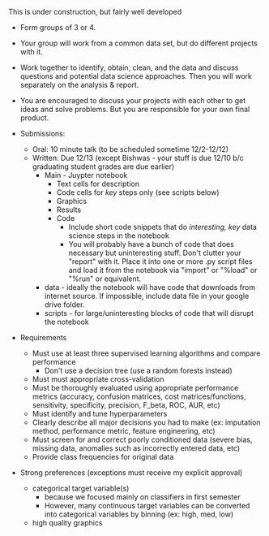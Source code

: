 This is under construction, but fairly well developed

- Form groups of 3 or 4.
- Your group will work from a common data set, but do different projects with it.
- Work together to identify, obtain, clean, and the data and discuss questions and potential data science approaches.  Then you will work separately on the analysis & report.
- You are encouraged to discuss your projects with each other to get ideas and solve problems.  But you are responsible for your own final product.
- Submissions:
  - Oral: 10 minute talk (to be scheduled sometime 12/2-12/12)
  - Written: Due 12/13 (except Bishwas - your stuff is due 12/10 b/c graduating student grades are due earlier)
    - Main - Juypter notebook
      - Text cells for description
      - Code cells for *key* steps only (see scripts below)
      - Graphics
      - Results
      - Code
        - Include short code snippets that do *interesting, key* data science steps in the notebook
        - You will probably have a bunch of code that does necessary but uninteresting stuff.  Don't clutter your "report" with it.  Place it into one or more .py script files and load it from the notebook via "import" or "%load" or "%run" or equivalent.
    - data - ideally the notebook will have code that downloads from internet source.  If impossible, include data file in your google drive folder.
    - scripts - for large/uninteresting blocks of code that will disrupt the notebook
- Requirements
  - Must use at least three supervised learning algorithms and compare performance
    - Don't use a decision tree (use a random forests instead)
  - Must must appropriate cross-validation
  - Must be thoroughly evaluated using appropriate performance metrics (accuracy, confusion matrices, cost matrices/functions, sensitivity, specificity, precision, F_beta, ROC, AUR, etc)
  - Must identify and tune hyperparameters
  - Clearly describe all major decisions you had to make (ex: imputation method, performance metric, feature engineering, etc)
  - Must screen for and correct poorly conditioned data (severe bias, missing data, anomalies such as incorrectly entered data, etc)
  - Provide class frequencies for original data

- Strong preferences (exceptions must receive my explicit approval)
  - categorical target variable(s)
    - because we focused mainly on classifiers in first semester
    - However, many continuous target variables can be converted into categorical variables by binning (ex: high, med, low)
  - high quality graphics
